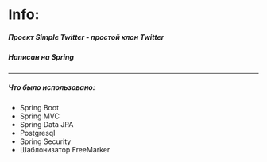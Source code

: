 # Info:
##### Проект *Simple Twitter* - простой клон Twitter
##### Написан на *Spring*

***

##### Что было использовано:
- Spring Boot
- Spring MVC
- Spring Data JPA
- Postgresql
- Spring Security
- Шаблонизатор FreeMarker
